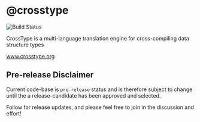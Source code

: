 # @crosstype
![Build Status](https://github.com/crosstype/crosstype/workflows/Build/badge.svg)

CrossType is a multi-language translation engine for cross-compiling data structure types

www.crosstype.org

## Pre-release Disclaimer

Current code-base is `pre-release` status and is therefore subject to change until the a release-candidate has been approved and selected.

Follow for release updates, and please feel free to join in the discussion and effort!
